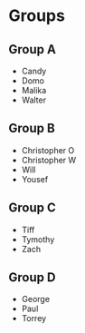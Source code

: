 # Groups

## Group A

- Candy
- Domo
- Malika
- Walter

## Group B

- Christopher O
- Christopher W
- Will
- Yousef

## Group C

- Tiff
- Tymothy
- Zach

## Group D

- George
- Paul
- Torrey

